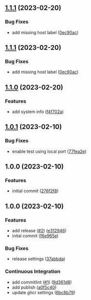 ## [1.1.1](https://github.com/gilmrt/srm-exporter/compare/1.1.0...1.1.1) (2023-02-20)


### Bug Fixes

* add missing host label ([0ec90ac](https://github.com/gilmrt/srm-exporter/commit/0ec90aca9b3eeb4450c8296df2c7185d0a20831f))

## [1.1.1](https://github.com/gilmrt/srm-exporter/compare/1.1.0...1.1.1) (2023-02-20)


### Bug Fixes

* add missing host label ([0ec90ac](https://github.com/gilmrt/srm-exporter/commit/0ec90aca9b3eeb4450c8296df2c7185d0a20831f))

## [1.1.0](https://github.com/gilmrt/srm-exporter/compare/1.0.1...1.1.0) (2023-02-20)


### Features

* add system info ([f4f702a](https://github.com/gilmrt/srm-exporter/commit/f4f702ae791098208661d54a8d257c3f3fe86f07))

## [1.0.1](https://github.com/gilmrt/srm-exporter/compare/1.0.0...1.0.1) (2023-02-10)


### Bug Fixes

* enable test using local port ([77fea2e](https://github.com/gilmrt/srm-exporter/commit/77fea2ed73e3fdffc675e7359ee1c451f23f3443))

## 1.0.0 (2023-02-10)


### Features

* initial commit ([276f2f8](https://github.com/gilmrt/srm-exporter/commit/276f2f8c47c47ab82a584490c490ecad05fc4e97))

## 1.0.0 (2023-02-10)


### Features

* add release ([#2](https://github.com/gilmrt/srm-exporter/issues/2)) ([e312946](https://github.com/gilmrt/srm-exporter/commit/e31294606f0cb61c9e7d380832e229d66b3535d0))
* inital commit ([f6e965e](https://github.com/gilmrt/srm-exporter/commit/f6e965e200470f7c6e93a9d2d6e49dedc5903637))


### Bug Fixes

* release settings ([37abbda](https://github.com/gilmrt/srm-exporter/commit/37abbdacdb26839c2f516af7d221f352affb4266))


### Continuous Integration

* add commitlint ([#1](https://github.com/gilmrt/srm-exporter/issues/1)) ([9d361d8](https://github.com/gilmrt/srm-exporter/commit/9d361d882c43256fb2907de70385cb11db434562))
* add publish ([a0f5c40](https://github.com/gilmrt/srm-exporter/commit/a0f5c40893de0368fe4abe3598d49f0976a1153a))
* update ghcr settings ([6bc8b79](https://github.com/gilmrt/srm-exporter/commit/6bc8b7949b6db3010eb0d0eb94cca2fd880844f0))

